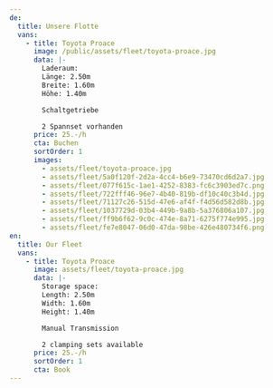 ```yaml
---
de:
  title: Unsere Flotte
  vans:
    - title: Toyota Proace
      image: /public/assets/fleet/toyota-proace.jpg
      data: |-
        Laderaum:
        Länge: 2.50m
        Breite: 1.60m
        Höhe: 1.40m

        Schaltgetriebe

        2 Spannset vorhanden
      price: 25.-/h
      cta: Buchen
      sortOrder: 1
      images:
        - assets/fleet/toyota-proace.jpg
        - assets/fleet/5a0f120f-2d2a-4cc4-b6e9-73470cd6d2a7.jpg
        - assets/fleet/077f615c-1ae1-4252-8383-fc6c3903ed7c.png
        - assets/fleet/722fff46-96e7-4b40-819b-df10c40c3b4d.jpg
        - assets/fleet/71127c26-515d-47e6-af4f-f4d56d582d8b.jpg
        - assets/fleet/1037729d-03b4-449b-9a8b-5a376806a107.jpg
        - assets/fleet/ff9b6f62-9c0c-474e-8a71-6275f774e995.jpg
        - assets/fleet/fe7e8047-06d0-47da-98be-426e480734f6.png
en:
  title: Our Fleet
  vans:
    - title: Toyota Proace
      image: assets/fleet/toyota-proace.jpg
      data: |-
        Storage space:
        Length: 2.50m
        Width: 1.60m
        Height: 1.40m

        Manual Transmission

        2 clamping sets available
      price: 25.-/h
      sortOrder: 1
      cta: Book
---
```

